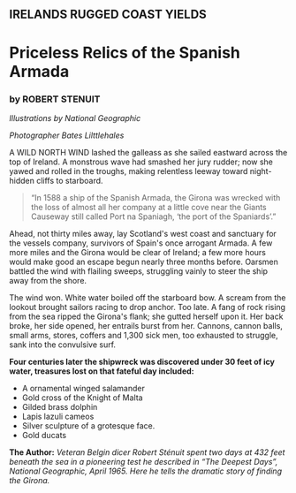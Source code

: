 IRELANDS RUGGED COAST YIELDS
-----------------------------

Priceless Relics of the Spanish Armada
======================================

### by ROBERT STENUIT

*Illustrations by National Geographic*

*Photographer Bates Lilttlehales*

A WILD NORTH WIND lashed the galleass as she sailed eastward across the top of Ireland. A monstrous wave had smashed her jury rudder; now she yawed and rolled in the troughs, making relentless leeway toward night-hidden cliffs to starboard. 

>“In 1588 a ship of the Spanish Armada, the Girona was wrecked with the loss of almost all her company at a little cove near the Giants Causeway still called Port na Spaniagh, ‘the port of the Spaniards’.” 

Ahead, not thirty miles away, lay Scotland's west coast and sanctuary for the vessels company, survivors of Spain's once arrogant Armada. A few more miles and the Girona would be clear of Ireland; a few more hours would make good an escape begun nearly three months before. Oarsmen battled the wind with flailing sweeps, struggling vainly to steer the ship away from the shore.

The wind won. White water boiled off the starboard bow. A scream from the lookout brought sailors racing to drop anchor. Too late. A fang of rock rising from the sea ripped the Girona's flank; she gutted herself upon it. Her back broke, her side opened, her entrails burst from her. Cannons, cannon balls, small arms, stores, coffers and 1,300 sick men, too exhausted to struggle, sank into the convulsive surf.

**Four centuries later the shipwreck was discovered under 30 feet of icy water, treasures lost on that fateful day included:**

- A ornamental winged salamander
- Gold cross of the Knight of Malta
- Gilded brass dolphin
- Lapis lazuli cameos
- Silver sculpture of a grotesque face.
- Gold ducats

**The Author:** *Veteran Belgin dicer Robert Sténuit spent two days at 432 feet beneath the sea in a pioneering test he described in “The Deepest Days”, National Geographic, April 1965. Here he tells the dramatic story of finding the Girona.*

